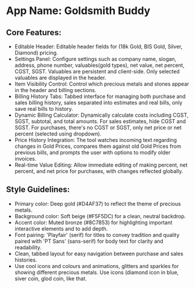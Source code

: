 # **App Name**: Goldsmith Buddy

## Core Features:

- Editable Header: Editable header fields for (18k Gold, BIS Gold, Silver, Diamond) pricing.
- Settings Panel: Configure settings such as company name, slogan, address, phone number, valuables(gold types), net value, net percent, CGST, SGST. Valuables are persistent and client-side. Only selected valuables are displayed in the header.
- Item Visibility Control: Control which precious metals and stones appear in the header and billing sections.
- Billing History Tabs: Tabbed interface for managing both purchase and sales billing history, sales separated into estimates and real bills, only save real bills to history.
- Dynamic Billing Calculator: Dynamically calculate costs including CGST, SGST, subtotal, and total amounts. For sales estimates, hide CGST and SGST. For purchases, there's no CGST or SGST, only net price or net percent (selected using dropdown).
- Price History Integration: The tool watches incoming text regarding changes in Gold Prices, compares them against old Gold Prices from previous bills, and prompts the user with options to modify older invoices.
- Real-time Value Editing: Allow immediate editing of making percent, net percent, and net price for purchases, with changes reflected globally.

## Style Guidelines:

- Primary color: Deep gold (#D4AF37) to reflect the theme of precious metals.
- Background color: Soft beige (#F5F5DC) for a clean, neutral backdrop.
- Accent color: Muted bronze (#8C7853) for highlighting important interactive elements and to add depth.
- Font pairing: 'Playfair' (serif) for titles to convey tradition and quality paired with 'PT Sans' (sans-serif) for body text for clarity and readability.
- Clean, tabbed layout for easy navigation between purchase and sales histories.
- Use cool icons and colours and animations, glitters and sparkles for showing different precious metals. Use icons (diamond icon in blue, siver coin, glod coin, like that.